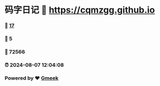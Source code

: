 # 码字日记 :link: https://cqmzgg.github.io 
### :page_facing_up: [17](https://cqmzgg.github.io/tag.html) 
### :speech_balloon: 5 
### :hibiscus: 72566 
### :alarm_clock: 2024-08-07 12:04:08 
### Powered by :heart: [Gmeek](https://github.com/Meekdai/Gmeek)
